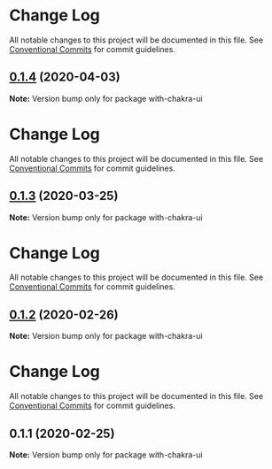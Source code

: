 # Change Log

All notable changes to this project will be documented in this file. See
[Conventional Commits](https://conventionalcommits.org) for commit guidelines.

## [0.1.4](https://github.com/dmercertaylor/chakra-ui/compare/with-chakra-ui@0.1.3...with-chakra-ui@0.1.4) (2020-04-03)

**Note:** Version bump only for package with-chakra-ui

# Change Log

All notable changes to this project will be documented in this file. See
[Conventional Commits](https://conventionalcommits.org) for commit guidelines.

## [0.1.3](/compare/with-chakra-ui@0.1.2...with-chakra-ui@0.1.3) (2020-03-25)

**Note:** Version bump only for package with-chakra-ui

# Change Log

All notable changes to this project will be documented in this file. See
[Conventional Commits](https://conventionalcommits.org) for commit guidelines.

## [0.1.2](/compare/with-chakra-ui@0.1.1...with-chakra-ui@0.1.2) (2020-02-26)

**Note:** Version bump only for package with-chakra-ui

# Change Log

All notable changes to this project will be documented in this file. See
[Conventional Commits](https://conventionalcommits.org) for commit guidelines.

## 0.1.1 (2020-02-25)

**Note:** Version bump only for package with-chakra-ui
